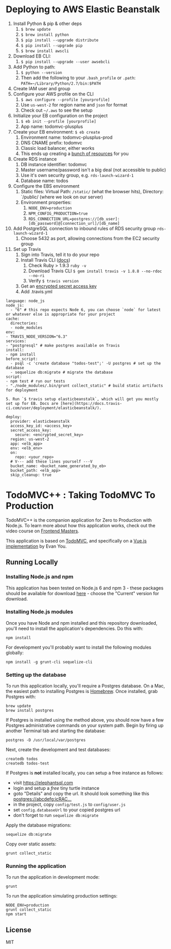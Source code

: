 # Deploying to AWS Elastic Beanstalk

1. Install Python & pip & other deps
    1. `$ brew update`
    1. `$ brew install python`
    1. `$ pip install --upgrade distribute`
    1. `$ pip install --upgrade pip`
    1. `$ brew install awscli`
1. Download EB CLI:
    1. `$ pip install --upgrade --user awsebcli`
1. Add Python to path:
    1. `$ python --version`
    1. Then add the following to your `.bash_profile` or `.path`: `PATH=~/Library/Python/2.7/bin:$PATH`
1. Create IAM user and group
1. Configure your AWS profile on the CLI
    1. `$ aws configure --profile [yourprofile]`
    1. Use `us-west-2` for region name and `json` for format
    1. Check out `~/.aws` to see the setup
1. Initialize your EB configuration on the project
    1. `$ eb init --profile [yourprofile]`
    1. App name: todomvc-plusplus
1. Create your EB environment: `$ eb create`
    1. Environment name: todomvc-plusplus-prod
    1. DNS CNAME prefix: todomvc
    1. Classic load balancer, either works
    1. This ends up creating a [bunch of resources](http://docs.aws.amazon.com/elasticbeanstalk/latest/dg/GettingStarted.html#GettingStarted.Walkthrough.CreateApp) for you
1. Create RDS instance
    1. DB instance identifier: todomvc
    1. Master username/password isn't a big deal (not accessible to public)
    1. Use it's own security group, e.g. `rds-launch-wizard-1`
    1. Database name: todos
1. Configure the EBS environment
    1. Static files: Virtual Path: `/static/` (what the browser hits), Directory: `/public/ (where we look on our server)
    1. Environment properties:
        1. `NODE_ENV=production`
        1. `NPM_CONFIG_PRODUCTION=true`
        1. `RDS_CONNECTION_URL=postgres://[db_user]:[db_password]@[connection_url]/[db_name]`
1. Add PostgreSQL connection to inbound rules of RDS security group `rds-launch-wizard-1`
    1. Choose 5432 as port, allowing connections from the EC2 security group
1. Set up Travis
    1. Sign into Travis, tell it to do your repo
    1. Install Travis CLI ([docs](https://github.com/travis-ci/travis.rb#installation))
        1. Check Ruby > 1.9.3 `ruby -v`
        1. Download Travis CLI `$ gem install travis -v 1.8.8 --no-rdoc --no-ri`
        1. Verify `$ travis version`
    1. Get an [encrypted secret access key](https://docs.travis-ci.com/user/encryption-keys#Usage)
    1. Add .travis.yml

```
language: node_js
node_js:
  - "6" # this repo expects Node 6, you can choose `node` for latest or whatever else is appropriate for your project
cache:
  directories:
  - node_modules
env:
- TRAVIS_NODE_VERSION="6.3"
services:
- "postgresql" # make postgres available on Travis
install:
- npm install
before_script:
  - psql -c 'create database "todos-test";' -U postgres # set up the database
  - sequelize db:migrate # migrate the database
script:
- npm test # run our tests
- "./node_modules/.bin/grunt collect_static" # build static artifacts for deployment
```

    5. Run `$ travis setup elasticbeanstalk`, which will get you mostly set up for EB. Docs are [here](https://docs.travis-ci.com/user/deployment/elasticbeanstalk/).

```
deploy:
  provider: elasticbeanstalk
  access_key_id: <access_key>
  secret_access_key:
    secure: <encrypted_secret_key>
  region: us-west-2
  app: <elb_app>
  env: <elb_env>
  on:
    repo: <your_repo>
  # V--- add these lines yourself ---V
  bucket_name: <bucket_name_generated_by_eb>
  bucket_path: <elb_app>
  skip_cleanup: true
```



# TodoMVC++ : Taking TodoMVC To Production

TodoMVC++ is the companion application for Zero to Production with Node.js.
To learn more about how this application works, check out the video course on
[Frontend Masters](https://www.frontendmasters.com).

This application is based on [TodoMVC](http://todomvc.com/), and specifically
on a [Vue.js implementation](http://todomvc.com/examples/vue/) by Evan You.

## Running Locally

### Installing Node.js and npm

This application has been tested on Node.js 6 and npm 3 - these packages should
be available for download [here](https://nodejs.org/en/) - choose the "Current"
version for download.

### Installing Node.js modules

Once you have Node and npm installed and this repository downloaded, you'll need
to install the application's dependencies. Do this with:

    npm install

For development you'll probably want to install the following modules globally:

    npm install -g grunt-cli sequelize-cli

### Setting up the database

To run this application locally, you'll require a Postgres database. On a Mac,
the easiest path to installing Postgres is [Homebrew](http://brew.sh/). Once
installed, grab Postgres with:

    brew update
    brew install postgres

If Postgres is installed using the method above, you should now have a few
Postgres administrative commands on your system path. Begin by firing up another
Terminal tab and starting the database:

    postgres -D /usr/local/var/postgres

Next, create the development and test databases:

    createdb todos
    createdb todos-test

If Postgres is **not** installed locally, you can setup a free instance as follows:
- visit https://elephantsql.com
- login and setup a *free* tiny turtle instance
- goto "Details" and copy the url. It should look something like this [postgres://abcdefg:icRAC...](https://customer.elephantsql.com/instance)
- in the project, copy `config/test.js` to `config/user.js`
- set `config.databaseUrl` to your copied postgres url
- don't forget to run `sequelize db:migrate`

Apply the database migrations:

    sequelize db:migrate

Copy over static assets:

    grunt collect_static

### Running the application

To run the application in development mode:

    grunt

To run the application simulating production settings:

    NODE_ENV=production
    grunt collect_static
    npm start

## License

MIT

